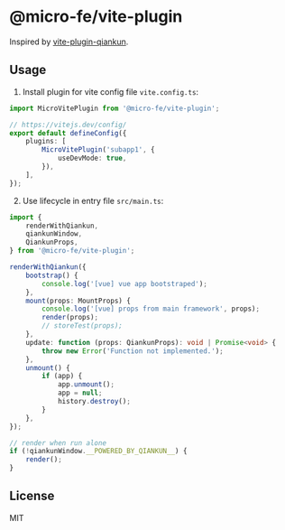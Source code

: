 # @micro-fe/vite-plugin

Inspired by [vite-plugin-qiankun](https://github.com/tengmaoqing/vite-plugin-qiankun).

## Usage

1. Install plugin for vite config file `vite.config.ts`:

```typescript
import MicroVitePlugin from '@micro-fe/vite-plugin';

// https://vitejs.dev/config/
export default defineConfig({
    plugins: [
        MicroVitePlugin('subapp1', {
            useDevMode: true,
        }),
    ],
});
```

2. Use lifecycle in entry file `src/main.ts`:

```typescript
import {
    renderWithQiankun,
    qiankunWindow,
    QiankunProps,
} from '@micro-fe/vite-plugin';

renderWithQiankun({
    bootstrap() {
        console.log('[vue] vue app bootstraped');
    },
    mount(props: MountProps) {
        console.log('[vue] props from main framework', props);
        render(props);
        // storeTest(props);
    },
    update: function (props: QiankunProps): void | Promise<void> {
        throw new Error('Function not implemented.');
    },
    unmount() {
        if (app) {
            app.unmount();
            app = null;
            history.destroy();
        }
    },
});

// render when run alone
if (!qiankunWindow.__POWERED_BY_QIANKUN__) {
    render();
}
```

## License

MIT
